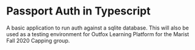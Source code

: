 # Passport Auth in Typescript

A basic application to run auth against a sqlite database. This will also be used as a testing environment for Outfox Learning Platform for the Marist Fall 2020 Capping group.
